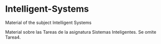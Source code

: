 # Intelligent-Systems
Material of the subject Intelligent Systems


Material sobre las Tareas de la asignatura Sistemas Inteligentes. Se omite Tarea4.
